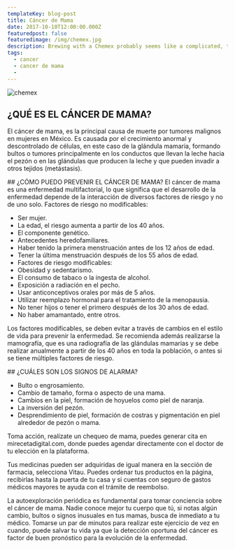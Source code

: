 ```yaml
---
templateKey: blog-post
title: Cáncer de Mama
date: 2017-10-10T12:00:00.000Z
featuredpost: false
featuredimage: /img/chemex.jpg
description: Brewing with a Chemex probably seems like a complicated, time-consuming ordeal, but once you get used to the process, it becomes a soothing ritual that's worth the effort every time.
tags:
  - cancer
  - cancer de mama
  - 
---
```

![chemex](/img/chemex.jpg)

## ¿QUÉ ES EL CÁNCER DE MAMA?
El cáncer de mama, es la principal causa de muerte por tumores malignos en mujeres en México. Es causada por el crecimiento anormal y descontrolado de células, en este caso de la glándula mamaria, formando bultos o tumores principalmente en los conductos que llevan la leche hacia el pezón o en las glándulas que producen la leche y que pueden invadir a otros tejidos (metástasis). 

## ¿CÓMO PUEDO PREVENIR EL CÁNCER DE MAMA?
El cáncer de mama es una enfermedad multifactorial, lo que significa que el desarrollo de la enfermedad depende de la interacción de diversos factores de riesgo y no de uno solo.
Factores de riesgo no modificables:

- Ser mujer.
- La edad, el riesgo aumenta a partir de los 40 años.
- El componente genético.
- Antecedentes heredofamiliares.
- Haber tenido la primera menstruación antes de los 12 años de edad.
- Tener la última menstruación después de los 55 años de edad.
- Factores de riesgo modificables:
- Obesidad y sedentarismo.
- El consumo de tabaco o la ingesta de alcohol.
- Exposición a radiación en el pecho.
- Usar anticonceptivos orales por más de 5 años.
- Utilizar reemplazo hormonal para el tratamiento de la menopausia.
- No tener hijos o tener el primero después de los 30 años de edad.
- No haber amamantado, entre otros.

Los factores modificables, se deben evitar a través de cambios en el estilo de vida para prevenir la enfermedad. Se recomienda además realizarse la mamografía, que es una radiografía de las glándulas mamarias y se debe realizar anualmente a partir de los 40 años en toda la población, o antes si se tiene múltiples factores de riesgo.

## ¿CUÁLES SON LOS SIGNOS DE ALARMA?
- Bulto o engrosamiento.
- Cambio de tamaño, forma o aspecto de una mama.
- Cambios en la piel, formación de hoyuelos como piel de naranja.
- La inversión del pezón.
- Desprendimiento de piel, formación de costras y pigmentación en piel alrededor de pezón o mama.

Toma acción, realízate un chequeo de mama, puedes generar cita en mirecetadigital.com, donde puedes agendar directamente con el doctor de tu elección en la plataforma. 

Tus medicinas pueden ser adquiridas de igual manera en la sección de farmacia, selecciona Vitau. Puedes ordenar tus productos en la página, recibirlas hasta la puerta de tu casa y si cuentas con seguro de gastos médicos mayores te ayuda con el trámite de reembolso. 

La autoexploración periódica es fundamental para tomar conciencia sobre el cáncer de mama. Nadie conoce mejor tu cuerpo que tú, si notas algún cambio, bultos o signos inusuales en tus mamas, busca de inmediato a tu médico. Tomarse un par de minutos para realizar este ejercicio de vez en cuando, puede salvar tu vida ya que la detección oportuna del cáncer es factor de buen pronóstico para la evolución de la enfermedad.
